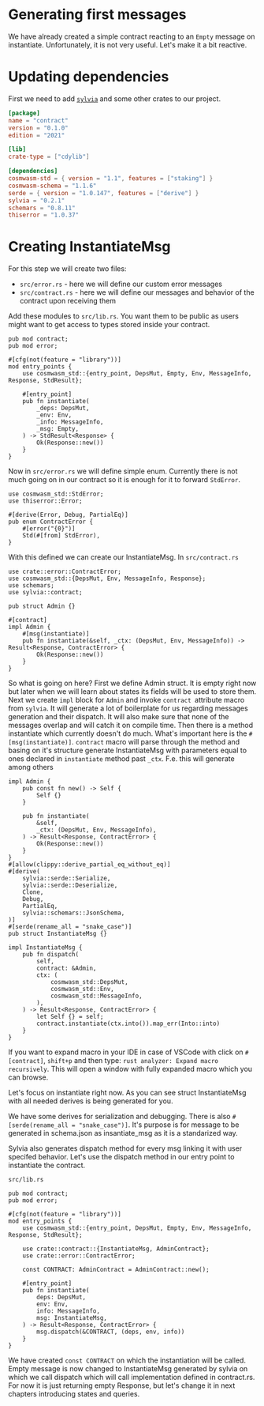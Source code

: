 # Generating first messages

We have already created a simple contract reacting to an `Empty` message on instantiate. Unfortunately, it
is not very useful. Let's make it a bit reactive.

# Updating dependencies

First we need to add [`sylvia`](https://crates.io/crates/sylvia) and some other crates to our project.

```toml
[package]
name = "contract"
version = "0.1.0"
edition = "2021"

[lib]
crate-type = ["cdylib"]

[dependencies]
cosmwasm-std = { version = "1.1", features = ["staking"] }
cosmwasm-schema = "1.1.6"
serde = { version = "1.0.147", features = ["derive"] }
sylvia = "0.2.1"
schemars = "0.8.11"
thiserror = "1.0.37"
```

# Creating InstantiateMsg

For this step we will create two files:
- `src/error.rs` - here we will define our custom error messages
- `src/contract.rs` - here we will define our messages and behavior of the contract upon receiving them

Add these modules to `src/lib.rs`. You want them to be public as users might want to get access to types stored inside your contract.

```rust,noplayground
pub mod contract;
pub mod error;

#[cfg(not(feature = "library"))]
mod entry_points {
    use cosmwasm_std::{entry_point, DepsMut, Empty, Env, MessageInfo, Response, StdResult};

    #[entry_point]
    pub fn instantiate(
        _deps: DepsMut,
        _env: Env,
        _info: MessageInfo,
        _msg: Empty,
    ) -> StdResult<Response> {
        Ok(Response::new())
    }
}
```

Now in `src/error.rs` we will define simple enum. Currently there is not much going on in our contract so it is enough for it to forward `StdError`.

```rust,noplayground
use cosmwasm_std::StdError;
use thiserror::Error;

#[derive(Error, Debug, PartialEq)]
pub enum ContractError {
    #[error("{0}")]
    Std(#[from] StdError),
}
```

With this defined we can create our InstantiateMsg. In `src/contract.rs`

```rust,noplayground
use crate::error::ContractError;
use cosmwasm_std::{DepsMut, Env, MessageInfo, Response};
use schemars;
use sylvia::contract;

pub struct Admin {}

#[contract]
impl Admin {
    #[msg(instantiate)]
    pub fn instantiate(&self, _ctx: (DepsMut, Env, MessageInfo)) -> Result<Response, ContractError> {
        Ok(Response::new())
    }
}
```

So what is going on here? First we define Admin struct. It is empty right now but later when we will learn about states its fields will be used to store them.
Next we create `impl` block for `Admin` and invoke `contract `attribute macro from `sylvia`. It will generate a lot of boilerplate for us regarding messages generation and their dispatch. It will also make sure that none of the messages overlap and will catch it on compile time.
Then there is a method instantiate which currently doesn't do much.
What's important here is the `#[msg(instantiate)]`. `contract` macro will parse through the method and basing on it's structure generate InstantiateMsg with parameters equal to ones declared in `instantiate` method past `_ctx`. F.e. this will generate among others 

```rust,noplayground
impl Admin {
    pub const fn new() -> Self {
        Self {}
    }

    pub fn instantiate(
        &self,
        _ctx: (DepsMut, Env, MessageInfo),
    ) -> Result<Response, ContractError> {
        Ok(Response::new())
    }
}
#[allow(clippy::derive_partial_eq_without_eq)]
#[derive(
    sylvia::serde::Serialize,
    sylvia::serde::Deserialize,
    Clone,
    Debug,
    PartialEq,
    sylvia::schemars::JsonSchema,
)]
#[serde(rename_all = "snake_case")]
pub struct InstantiateMsg {}

impl InstantiateMsg {
    pub fn dispatch(
        self,
        contract: &Admin,
        ctx: (
            cosmwasm_std::DepsMut,
            cosmwasm_std::Env,
            cosmwasm_std::MessageInfo,
        ),
    ) -> Result<Response, ContractError> {
        let Self {} = self;
        contract.instantiate(ctx.into()).map_err(Into::into)
    }
}
```

If you want to expand macro in your IDE in case of VSCode with click on `#[contract]`, `shift+p` and then type: `rust analyzer: Expand macro recursively`. This will open a window with fully expanded macro which you can browse.

Let's focus on instantiate right now. As you can see struct InstantiateMsg with all needed derives is being generated for you.

We have some derives for serialization and debugging. There is also `#[serde(rename_all = "snake_case")]`.
It's purpose is for message to be generated in schema.json as insantiate_msg as it is a standarized way.

Sylvia also generates dispatch method for every msg linking it with user specifed behavior. Let's use the dispatch method in our entry point to instantiate the contract.

`src/lib.rs`

```rust,noplayground
pub mod contract;
pub mod error;

#[cfg(not(feature = "library"))]
mod entry_points {
    use cosmwasm_std::{entry_point, DepsMut, Empty, Env, MessageInfo, Response, StdResult};

    use crate::contract::{InstantiateMsg, AdminContract};
    use crate::error::ContractError;
    
    const CONTRACT: AdminContract = AdminContract::new();

    #[entry_point]
    pub fn instantiate(
        deps: DepsMut,
        env: Env,
        info: MessageInfo,
        msg: InstantiateMsg,
    ) -> Result<Response, ContractError> {
        msg.dispatch(&CONTRACT, (deps, env, info))
    }
}
```

We have created `const CONTRACT` on which the instantiation will be called.
Empty message is now changed to InstantiateMsg generated by sylvia on which we call dispatch which will call implementation defined in contract.rs.
For now it is just returning empty Response, but let's change it in next chapters introducing states and queries.